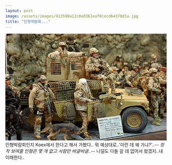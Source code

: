 ```yaml
---
layout: post
image: /assets/images/913590a12c0e0361eaf8cecd64370d1a.jpg
title: "인형박람회..."
---
```



![image](/assets/images/913590a12c0e0361eaf8cecd64370d1a.jpg)
인형박람회인지 Koex에서 한다고 해서 가봤다..
뭐 예상대로..'이런 데 왜 가냐?'..-_-
정작 보여줄 인형은 몇 개 없고 사람만 바글바글..-_-
니덜도 다들 갈 데 없어서 왔겠지..내 이해한다..

